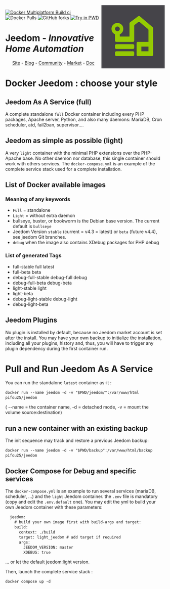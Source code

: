 ﻿<img align="right" src="img/jeedom_logo.png" width="200" height="200">

[![Docker Multiplatform Build ci](https://github.com/pifou25/docker-jeedom/actions/workflows/buildx-platform.yml/badge.svg)](https://github.com/pifou25/docker-jeedom/actions/workflows/buildx-platform.yml)
![Docker Pulls](https://img.shields.io/docker/pulls/pifou25/jeedom)
![GitHub forks](https://img.shields.io/github/forks/pifou25/docker-jeedom)
[![Try in PWD](https://img.shields.io/badge/try-it_now!-blue?logo=docker&color=lemon)](https://labs.play-with-docker.com/?stack=https://raw.githubusercontent.com/pifou25/docker-jeedom/master/docker-compose.yml)

# Jeedom - *Innovative Home Automation*
<p align="center">
<a href="https://www.jeedom.com/">Site</a>  -
<a href="https://blog.jeedom.com/">Blog</a>  -
<a href="https://community.jeedom.com/">Community</a>  -
<a href="https://market.jeedom.com/">Market</a>  -
<a href="https://doc.jeedom.com/">Doc</a>
</p>

# Docker Jeedom : choose your style

## Jeedom As A Service (full)

A complete standalone `full` Docker container including every PHP packages, Apache server,
 Python, and also many daemons: MariaDB, Cron scheduler, atd, fail2ban, supervisor....

## Jeedom as simple as possible (light)

A very `light` container with the minimal PHP extensions over the PHP-Apache base.
No other daemon nor database, this single container should work with others services.
The `docker-compose.yml` is an example of the complete service stack used for a 
complete installation.

 ## List of Docker available images

### Meaning of any keywords

* `Full` = standalone
* `Light` = without extra daemon
* bullseye, buster, or bookworm is the Debian base version. The current default is `bullseye`
* Jeedom Version `stable` (current = v4.3 = latest) or `beta` (future v4.4), see jeedom Git branches.
* `debug` when the image also contains XDebug packages for PHP debug

### List of generated Tags

* full-stable full latest
* full-beta beta
* debug-full-stable debug-full debug
* debug-full-beta debug-beta
* light-stable light
* light-beta 
* debug-light-stable debug-light
* debug-light-beta

## Jeedom Plugins

No plugin is installed by default, because no Jeedom market account is set after the install.
You may have your own backup to initialize the installation, including all your plugins, history
and, thus, you will have to trigger any plugin dependency during the first container run.

# Pull and Run Jeedom As A Service

You can run the standalone `latest` container as-it :
```
docker run --name jeedom -d -v "$PWD/jeedom/":/var/www/html pifou25/jeedom
```
( --name = the container name, -d = detached mode, -v = mount the volume source:destination)

## run a new container with an existing backup

The init sequence may track and restore a previous Jeedom backup:
```
docker run --name jeedom -d -v "$PWD/backup":/var/www/html/backup pifou25/jeedom
```

## Docker Compose for Debug and specific services

The `docker-compose.yml` is an example to run several services (mariaDB, scheduler, ...) and the `light`
Jeedom container. the `.env` file is mandatory (copy and edit the `.env.default` one).
You may edit the yml to build your own Jeedom container with these parameters:
```
  jeedom:
    # build your own image first with build-args and target:
    build:
      context: ./build
      target: light_jeedom # add target if required
      args:
        JEEDOM_VERSION: master
        XDEBUG: true
```
... or let the default jeedom:light version.

Then, launch the complete service stack :
```
docker compose up -d
```
